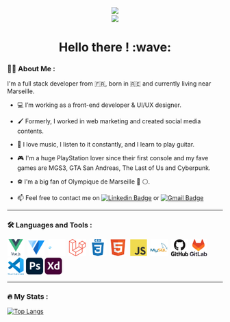 <div id="header" align="center">
    <img src="https://media.giphy.com/media/xTiIzJSKB4l7xTouE8/giphy.gif" width="300"/>
    <div id="badges">
        <img src="https://komarev.com/ghpvc/?username=Mecha-Yabai&style=flat-square&color=red" />
    </div>
    <h1>
        Hello there ! :wave:
    </h1>
</div>

### :woman_technologist: About Me :

I'm a full stack developer from :fr:, born in :reunion: and currently living near Marseille.

- :computer: I’m working as a front-end developer & UI/UX designer.

- :paintbrush: Formerly, I worked in web marketing and created social media contents.

- :musical_note: I love music, I listen to it constantly, and I learn to play guitar.

- :video_game: I'm a huge PlayStation lover since their first console and my fave games are MGS3, GTA San Andreas, The Last of Us and Cyberpunk.

- :soccer: I'm a big fan of Olympique de Marseille :large_blue_circle: :white_circle:.

- :mailbox: Feel free to contact me on [![Linkedin Badge](https://img.shields.io/badge/-LinkedIn-blue?style=flat&logo=Linkedin&logoColor=white)](https://www.linkedin.com/in/juliegicquel/) or [![Gmail Badge](https://img.shields.io/badge/Gmail-D14836?style=flat&logo=gmail&logoColor=white)](mailto:julie.gcql@gmail.com)

---

### :hammer_and_wrench: Languages and Tools :
<div>
  <img src="https://github.com/devicons/devicon/blob/master/icons/vuejs/vuejs-original-wordmark.svg" title="Vue" alt="Vue" width="40" height="40"/>&nbsp;
  <img src="https://github.com/devicons/devicon/blob/master/icons/vuetify/vuetify-original.svg" title="Vuetify" alt="Vuetify" width="40" height="40"/>&nbsp;
  <img src="https://github.com/devicons/devicon/blob/master/icons/tailwindcss/tailwindcss-original-wordmark.svg" title="Tailwind" alt="Tailwind" width="40" height="40"/>&nbsp;
  <img src="https://github.com/devicons/devicon/blob/master/icons/laravel/laravel-original.svg" title="Laravel" alt="Laravel" width="40" height="40"/>&nbsp;
  <img src="https://github.com/devicons/devicon/blob/master/icons/css3/css3-plain-wordmark.svg"  title="CSS3" alt="CSS" width="40" height="40"/>&nbsp;
  <img src="https://github.com/devicons/devicon/blob/master/icons/html5/html5-original.svg" title="HTML5" alt="HTML" width="40" height="40"/>&nbsp;
  <img src="https://github.com/devicons/devicon/blob/master/icons/javascript/javascript-original.svg" title="JavaScript" alt="JavaScript" width="40" height="40"/>&nbsp;
  <img src="https://github.com/devicons/devicon/blob/master/icons/mysql/mysql-original-wordmark.svg" title="MySQL"  alt="MySQL" width="40" height="40"/>&nbsp;
  <img src="https://github.com/devicons/devicon/blob/master/icons/github/github-original-wordmark.svg" title="GitHub" alt="GitHub" width="40" height="40"/>
  <img src="https://github.com/devicons/devicon/blob/master/icons/gitlab/gitlab-original-wordmark.svg" title="GitLab" alt="GitLab" width="40" height="40"/>
  <img src="https://github.com/devicons/devicon/blob/master/icons/vscode/vscode-original-wordmark.svg" title="VsCode" alt="VsCode" width="40" height="40"/>
  <img src="https://github.com/devicons/devicon/blob/master/icons/photoshop/photoshop-plain.svg" title="Photoshop" alt="Photoshop" width="40" height="40"/>
  <img src="https://github.com/devicons/devicon/blob/master/icons/xd/xd-plain.svg" title="Xd" alt="Xd" width="40" height="40"/>
</div>

---

### :fire: My Stats :

[![Top Langs](https://github-readme-stats.vercel.app/api/top-langs/?username=Mecha-Yabai&layout=compact&theme=vision-friendly-dark)](https://github.com/Mecha-Yabai/github-readme-stats)
